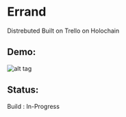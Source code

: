 # Errand
Distrebuted Built on Trello on Holochain

## Demo:

![alt tag](https://raw.githubusercontent.com/rcdexta/react-trello/master/react-trello.gif)

## Status:
Build : In-Progress
